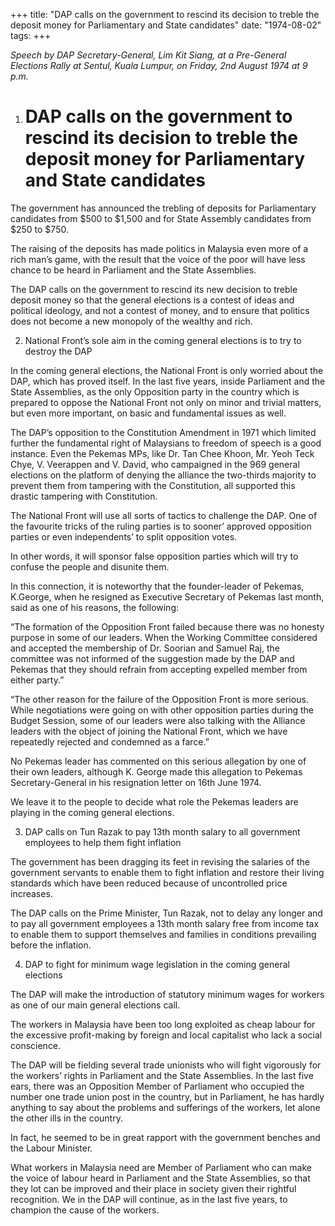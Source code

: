 +++ 
title: "DAP calls on the government to rescind its decision to treble the deposit money for Parliamentary and State candidates"
date: "1974-08-02"
tags:
+++

_Speech by DAP Secretary-General, Lim Kit Siang, at a Pre-General Elections Rally at Sentul, Kuala Lumpur, on Friday, 2nd August 1974 at 9 p.m._

1. # DAP calls on the government to rescind its decision to treble the deposit money for Parliamentary and State candidates

The government has announced the trebling of deposits for Parliamentary candidates from $500 to $1,500 and for State Assembly candidates from $250 to $750.

The raising of the deposits has made politics in Malaysia even more of a rich man’s game, with the result that the voice of the poor will have less chance to be heard in Parliament and the State Assemblies.</u>

The DAP calls on the government to rescind its new decision to treble deposit money so that the general elections is a contest of ideas and political ideology, and not a contest of money, and to ensure that politics does not become a new monopoly of the wealthy and rich.

2. National Front’s sole aim in the coming general elections is to try to destroy the DAP

In the coming general elections, the National Front is only worried about the DAP, which has proved itself. In the last five years, inside Parliament and the State Assemblies, as the only Opposition party in the country which is prepared to oppose the National Front not only on minor and trivial matters, but even more important, on basic and fundamental issues as well. 

The DAP’s opposition to the Constitution Amendment in 1971 which limited further the fundamental right of Malaysians to freedom of speech is a good instance. Even the Pekemas MPs, like Dr. Tan Chee Khoon, Mr. Yeoh Teck Chye, V. Veerappen and V. David, who campaigned in the 969 general elections on the platform of denying the alliance the two-thirds majority to prevent them from tampering with the Constitution, all supported this drastic tampering with Constitution.

The National Front will use all sorts of tactics to challenge the DAP. One of the favourite tricks of the ruling parties is to sooner’ approved opposition parties or even independents’ to split opposition votes.

In other words, it will sponsor false opposition parties which will try to confuse the people and disunite them.

In this connection, it is noteworthy that the founder-leader of Pekemas, K.George, when he resigned as Executive Secretary of Pekemas last month, said as one of his reasons, the following:

“The formation of the Opposition Front failed because there was no honesty purpose in some of our leaders. When the Working Committee considered and accepted the membership of Dr. Soorian and Samuel Raj, the committee was not informed of the suggestion made by the DAP and Pekemas that they should refrain from accepting expelled member from either party.”

“The other reason for the failure of the Opposition Front is more serious. While negotiations were going on with other opposition parties during the Budget Session, some of our leaders were also talking with the Alliance leaders with the object of joining the National Front, which we have repeatedly rejected and condemned as a farce.”

No Pekemas leader has commented on this serious allegation by one of their own leaders, although K. George made this allegation to Pekemas Secretary-General in his resignation letter on 16th June 1974.

We leave it to the people to decide what role the Pekemas leaders are playing in the coming general elections.

3. DAP calls on Tun Razak to pay 13th month salary to all government employees to help them fight inflation 

The government has been dragging its feet in revising the salaries of the government servants to enable them to fight inflation and restore their living standards which have been reduced because of uncontrolled price increases.

The DAP calls on the Prime Minister, Tun Razak, not to delay any longer and to pay all government employees a 13th month salary free from income tax to enable them to support themselves and families in conditions prevailing before the inflation.

4. DAP to fight for minimum wage legislation in the coming general elections

The DAP will make the introduction of statutory minimum wages for workers as one of our main general elections call.

The workers in Malaysia have been too long exploited as cheap labour for the excessive profit-making by foreign and local capitalist who lack a social conscience.

The DAP will be fielding several trade unionists who will fight vigorously for the workers’ rights in Parliament and the State Assemblies. In the last five ears, there was an Opposition Member of Parliament who occupied the number one trade union post in the country, but in Parliament, he has hardly anything to say about the problems and sufferings of the workers, let alone the other ills in the country. 

In fact, he seemed to be in great rapport with the government benches and the Labour Minister.

What workers in Malaysia need are Member of Parliament who can make the voice of labour heard in Parliament and the State Assemblies, so that they lot can be improved and their place in society given their rightful recognition. We in the DAP will continue, as in the last five years, to champion the cause of the workers.
 
